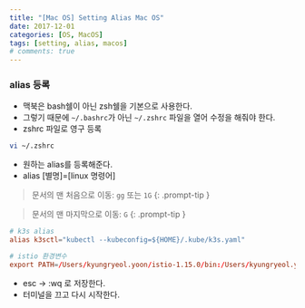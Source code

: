 ```yaml
---
title: "[Mac OS] Setting Alias Mac OS"
date: 2017-12-01
categories: [OS, MacOS]
tags: [setting, alias, macos]
# comments: true
---
```


### alias 등록
- 맥북은 bash쉘이 아닌 zsh쉘을 기본으로 사용한다.
- 그렇기 때문에 `~/.bashrc`가 아닌 `~/.zshrc` 파일을 열어 수정을 해줘야 한다.
- zshrc 파일로 영구 등록

```bash
vi ~/.zshrc
```

- 원하는 alias를 등록해준다.
- alias [별명]=[linux 명령어] 

> 문서의 맨 처음으로 이동: `gg` 또는 `1G`
{: .prompt-tip }

> 문서의 맨 마지막으로 이동: `G`
{: .prompt-tip }

```conf
# k3s alias
alias k3sctl="kubectl --kubeconfig=${HOME}/.kube/k3s.yaml"

# istio 환경변수
export PATH=/Users/kyungryeol.yoon/istio-1.15.0/bin:/Users/kyungryeol.yoon/istio-1.15.0/bin:/opt/homebrew/bin:/opt/homebrew/sbin:/usr/local/bin:/usr/bin:/bin:/usr/sbin:/sbin
```

- esc -> :wq 로 저장한다.
- 터미널을 끄고 다시 시작한다.